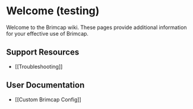 # Welcome (testing)

Welcome to the Brimcap wiki. These pages provide additional information for
your effective use of Brimcap.

## Support Resources

- [[Troubleshooting]]

## User Documentation

- [[Custom Brimcap Config]]
